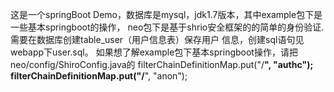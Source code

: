 这是一个springBoot Demo，数据库是mysql，jdk1.7版本，其中example包下是一些基本springboot的操作，
neo包下是基于shrio安全框架的的简单的身份验证.需要在数据库创建table_user（用户信息表）保存用户
信息，创建sql语句见webapp下user.sql。
如果想了解example包下基本springboot操作，请把neo/config/ShiroConfig.java的
filterChainDefinitionMap.put("/**", "authc");
filterChainDefinitionMap.put("/**", "anon");